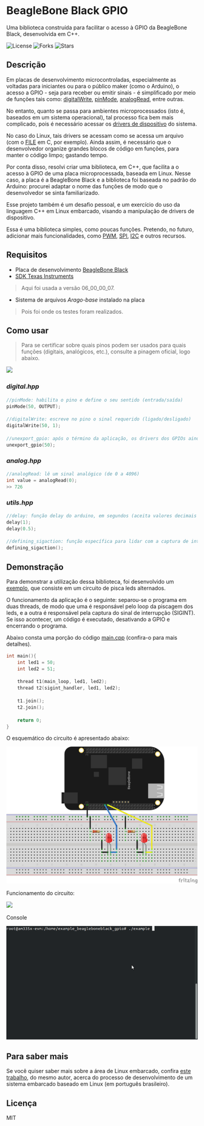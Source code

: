# BeagleBone Black GPIO

Uma biblioteca construída para facilitar o acesso à GPIO da BeagleBone Black, desenvolvida em C++.

<p>
    <img alt="License" src="https://img.shields.io/github/license/felipegarcia99/beagleboneblack-gpio-cpp-api">
    <img alt="Forks" src="https://img.shields.io/github/forks/felipegarcia99/beagleboneblack-gpio-cpp-api">
    <img alt="Stars" src="https://img.shields.io/github/stars/felipegarcia99/beagleboneblack-gpio-cpp-api">
</p>

## Descrição

Em placas de desenvolvimento microcontroladas, especialmente as voltadas para iniciantes ou para o público maker (como o Arduino), o acesso a GPIO - seja para receber ou emitir sinais - é simplificado por meio de funções tais como: [digitalWrite](https://www.arduino.cc/reference/en/language/functions/digital-io/digitalwrite/), [pinMode](https://www.arduino.cc/reference/en/language/functions/digital-io/pinmode/), [analogRead](https://www.arduino.cc/reference/en/language/functions/analog-io/analogread/), entre outras.

No entanto, quanto se passa para ambientes microprocessados (isto é, baseados em um sistema operacional), tal processo fica bem mais complicado, pois é necessário acessar os [drivers de dispositivo](https://www.apriorit.com/dev-blog/195-simple-driver-for-linux-os) do sistema. 

No caso do Linux, tais drivers se acessam como se acessa um arquivo (com o [FILE](https://www.programiz.com/c-programming/c-file-input-output) em C, por exemplo). Ainda assim, é necessário que o desenvolvedor organize grandes blocos de código em funções, para manter o código limpo; gastando tempo.

Por conta disso, resolvi criar uma biblioteca, em C++, que facilita a o acesso à GPIO de uma placa microprocessada, baseada em Linux. Nesse caso, a placa é a BeagleBone Black e a biblioteca foi baseada no padrão do Arduino: procurei adaptar o nome das funções de modo que o desenvolvedor se sinta familiarizado.

Esse projeto também é um desafio pessoal, e um exercício do uso da linguagem C++ em Linux embarcado, visando a manipulação de drivers de dispositivo.

Essa é uma biblioteca simples, como poucas funções. Pretendo, no futuro, adicionar mais funcionalidades, como [PWM](http://software-dl.ti.com/processor-sdk-linux/esd/docs/06_00_00_07/linux/Foundational_Components_Kernel_Drivers.html#pwm), [SPI](http://software-dl.ti.com/processor-sdk-linux/esd/docs/06_00_00_07/linux/Foundational_Components_Kernel_Drivers.html#spi), [I2C](http://software-dl.ti.com/processor-sdk-linux/esd/docs/06_00_00_07/linux/Foundational_Components_Kernel_Drivers.html#i2c) e outros recursos.

## Requisitos

- Placa de desenvolvimento [BeagleBone Black](https://beagleboard.org/black)
- [SDK Texas Instruments](http://software-dl.ti.com/processor-sdk-linux/esd/docs/06_00_00_07/linux/index.html)
> Aqui foi usada a versão 06_00_00_07.
- Sistema de arquivos _Arago-base_ instalado na placa
> Pois foi onde os testes foram realizados.

## Como usar

> Para se certificar sobre quais pinos podem ser usados para quais funções (digitais, analógicos, etc.), consulte a pinagem oficial, logo abaixo.

![](https://beagleboard.org/static/images/black-emmc-and-hdmi-pins.png)

### _digital.hpp_

```cpp
//pinMode: habilita o pino e define o seu sentido (entrada/saída) 
pinMode(50, OUTPUT);

//digitalWrite: escreve no pino o sinal requerido (ligado/desligado)
digitalWrite(50, 1);

//unexport_gpio: após o término da aplicação, os drivers dos GPIOs ainda continuam habilitados. Para desligá-los, é necessário desativá-los.
unexport_gpio(50);
```

### _analog.hpp_

```cpp
//analogRead: lê um sinal analógico (de 0 a 4096)
int value = analogRead(0);
>> 726
```

### _utils.hpp_

```cpp
//delay: função delay do arduino, em segundos (aceita valores decimais também)
delay(1);
delay(0.5);

//defining_sigaction: função específica para lidar com a captura de interrupções (como o Ctrl+C). Necessária para o exemplo a seguir.
defining_sigaction();
```

## Demonstração

Para demonstrar a utilização dessa biblioteca, foi desenvolvido um [exemplo](example/), que consiste em um circuito de pisca leds alternados.

O funcionamento da aplicação é o seguinte: separou-se o programa em duas threads, de modo que uma é responsável pelo loop da piscagem dos leds, e a outra é responsável pela captura do sinal de interrupção (SIGINT). Se isso acontecer, um código é executado, desativando a GPIO e encerrando o programa.

Abaixo consta uma porção do código [main.cpp](example/main.cpp) (confira-o para mais detalhes).

```cpp
int main(){
    int led1 = 50;
    int led2 = 51;

    thread t1(main_loop, led1, led2);
    thread t2(sigint_handler, led1, led2);

    t1.join();
    t2.join();

    return 0;
}
```

O esquemático do circuito é apresentado abaixo:

![](assets/schematic.jpg)

Funcionamento do circuito:

![](assets/project.gif)

Console

![](assets/console.gif)


## Para saber mais

Se você quiser saber mais sobre a área de Linux embarcado, confira [este trabalho](https://github.com/felipegarcia99/Curso-de-Linux-Embarcado), do mesmo autor, acerca do processo de desenvolvimento de um sistema embarcado baseado em Linux (em português brasileiro).

## Licença

MIT